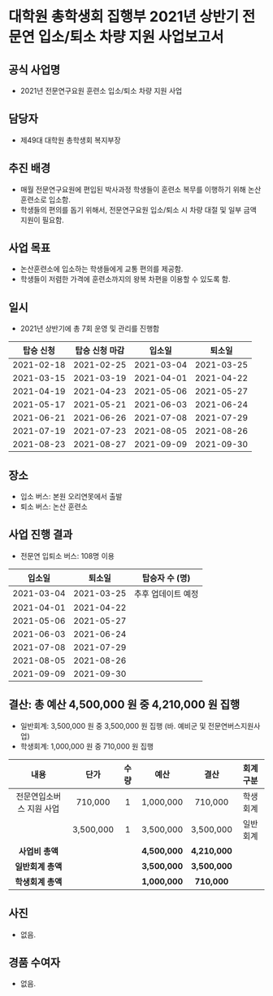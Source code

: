 대학원 총학생회 집행부 2021년 상반기 전문연 입소/퇴소 차량 지원 사업보고서
===

## 공식 사업명
- 2021년 전문연구요원 훈련소 입소/퇴소 차량 지원 사업

## 담당자
- 제49대 대학원 총학생회 복지부장

## 추진 배경
- 매월 전문연구요원에 편입된 박사과정 학생들이 훈련소 복무를 이행하기 위해 논산훈련소로 입소함.
- 학생들의 편의를 돕기 위해서, 전문연구요원 입소/퇴소 시 차량 대절 및 일부 금액 지원이 필요함.

## 사업 목표
- 논산훈련소에 입소하는 학생들에게 교통 편의를 제공함.
- 학생들이 저렴한 가격에 훈련소까지의 왕복 차편을 이용할 수 있도록 함.

## 일시
- 2021년 상반기에 총 7회 운영 및 관리를 진행함

| 탑승 신청 | 탑승 신청 마감 | 입소일 | 퇴소일 |
|:---:|:---:|:---:|:---:|
| 2021-02-18 | 2021-02-25 | 2021-03-04 | 2021-03-25 | 
| 2021-03-15 | 2021-03-19 | 2021-04-01 | 2021-04-22 | 
| 2021-04-19 | 2021-04-23 | 2021-05-06 | 2021-05-27 | 
| 2021-05-17 | 2021-05-21 | 2021-06-03 | 2021-06-24 | 
| 2021-06-21 | 2021-06-26 | 2021-07-08 | 2021-07-29 | 
| 2021-07-19 | 2021-07-23 | 2021-08-05 | 2021-08-26 | 
| 2021-08-23 | 2021-08-27 | 2021-09-09 | 2021-09-30 | 

## 장소
- 입소 버스: 본원 오리연못에서 출발
- 퇴소 버스: 논산 훈련소 

## 사업 진행 결과
- 전문연 입퇴소 버스: 108명 이용

| 입소일 | 퇴소일 | 탑승자 수 (명) | 
|:---:|:---:|:---:|
| 2021-03-04 | 2021-03-25 | 추후 업데이트 예정  |
| 2021-04-01 | 2021-04-22 |  |
| 2021-05-06 | 2021-05-27 |  |
| 2021-06-03 | 2021-06-24 |  |
| 2021-07-08 | 2021-07-29 |  |
| 2021-08-05 | 2021-08-26 |  |
| 2021-09-09 | 2021-09-30 |  |
 
 <!-- TODO: 탑승자 수 정리 필요 (한솔) -->

## 결산: 총 예산 4,500,000 원 중 4,210,000 원 집행
- 일반회계: 3,500,000 원 중 3,500,000 원 집행 (바. 예비군 및 전문연버스지원사업)
- 학생회계: 1,000,000 원 중 710,000 원 집행

| **내용** | **단가** | **수량** | **예산** | **결산** | **회계구분** |
|:---:|:---:|:---:|:---:|:---:|:---:|
| 전문연입소버스 지원 사업 | 710,000 | 1 | 1,000,000 | 710,000 | 학생회계 | 
| | 3,500,000 | 1 | 3,500,000 | 3,500,000 | 일반회계 | 
| **사업비 총액** |  |  | **4,500,000** | **4,210,000** |  |
| **일반회계 총액** |  |  | **3,500,000** | **3,500,000** |  |
| **학생회계 총액** |  |  | **1,000,000** | **710,000** |  |

<!-- TODO: 결산 내역 업데이트 필요함 (상세 내역..) (한솔) -->

## 사진
- 없음.

## 경품 수여자
- 없음.